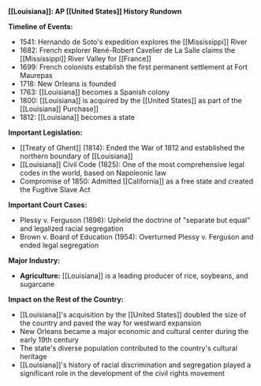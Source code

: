**[[Louisiana]]: AP [[United States]] History Rundown**

**Timeline of Events:**

* 1541: Hernando de Soto's expedition explores the [[Mississippi]] River
* 1682: French explorer René-Robert Cavelier de La Salle claims the [[Mississippi]] River Valley for [[France]]
* 1699: French colonists establish the first permanent settlement at Fort Maurepas
* 1718: New Orleans is founded
* 1763: [[Louisiana]] becomes a Spanish colony
* 1800: [[Louisiana]] is acquired by the [[United States]] as part of the [[Louisiana]] Purchase]]
* 1812: [[Louisiana]] becomes a state

**Important Legislation:**

* [[Treaty of Ghent]] (1814): Ended the War of 1812 and established the northern boundary of [[Louisiana]]
* [[Louisiana]] Civil Code (1825): One of the most comprehensive legal codes in the world, based on Napoleonic law
* Compromise of 1850: Admitted [[California]] as a free state and created the Fugitive Slave Act

**Important Court Cases:**

* Plessy v. Ferguson (1896): Upheld the doctrine of "separate but equal" and legalized racial segregation
* Brown v. Board of Education (1954): Overturned Plessy v. Ferguson and ended legal segregation

**Major Industry:**

* **Agriculture:** [[Louisiana]] is a leading producer of rice, soybeans, and sugarcane

**Impact on the Rest of the Country:**

* [[Louisiana]]'s acquisition by the [[United States]] doubled the size of the country and paved the way for westward expansion
* New Orleans became a major economic and cultural center during the early 19th century
* The state's diverse population contributed to the country's cultural heritage
* [[Louisiana]]'s history of racial discrimination and segregation played a significant role in the development of the civil rights movement